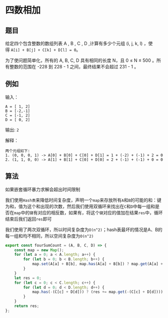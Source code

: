# 四数相加

## 题目

给定四个包含整数的数组列表 A , B , C , D ,计算有多少个元组 (i, j, k, l) ，使得 `A[i] + B[j] + C[k] + D[l] = 0`。

为了使问题简单化，所有的 A, B, C, D 具有相同的长度 N，且 0 ≤ N ≤ 500 。所有整数的范围在 -228 到 228 - 1 之间，最终结果不会超过 231 - 1 。

## 例如

输入：
```
A = [ 1, 2]
B = [-2,-1]
C = [-1, 2]
D = [ 0, 2]
```
输出:
`2`

解释：
```
两个元组如下:
1. (0, 0, 0, 1) -> A[0] + B[0] + C[0] + D[1] = 1 + (-2) + (-1) + 2 = 0
2. (1, 1, 0, 0) -> A[1] + B[1] + C[0] + D[0] = 2 + (-1) + (-1) + 0 = 0
```

## 算法

如果嵌套循环暴力求解会超出时间限制

我们使用`Hash表`来降低时间复杂度，声明一个`map`来存放所有`A`和`B`的可能的和：键为和，值为这个和出现的次数，然后我们使用双循环来找出在`C`和`D`中每一组和是否在`map`中的`键`有对应的相反数，如果有，将这个`键`对应的值加在结果`res`中，循环结束后我们返回`res`即可

我们使用了两次双循环，所以时间复杂度为`O(n^2)`；hash表最坏的情况是A、B的每一组和均不相同，所以空间复杂度为`O(n^2)`

```js
export const fourSumCount = (A, B, C, D) => {
	const map = new Map();
	for (let a = 0; a < A.length; a++) {
		for (let b = 0; b < B.length; b++) {
			map.set(A[a] + B[b], map.has(A[a] + B[b]) ? map.get(A[a] + B[b]) + 1 : 1);
		}
	}
	let res = 0;
	for (let c = 0; c < C.length; c++) {
		for (let d = 0; d < D.length; d++) {
			map.has(-(C[c] + D[d])) ? (res += map.get(-(C[c] + D[d]))) : null;
		}
	}
	return res;
};
```